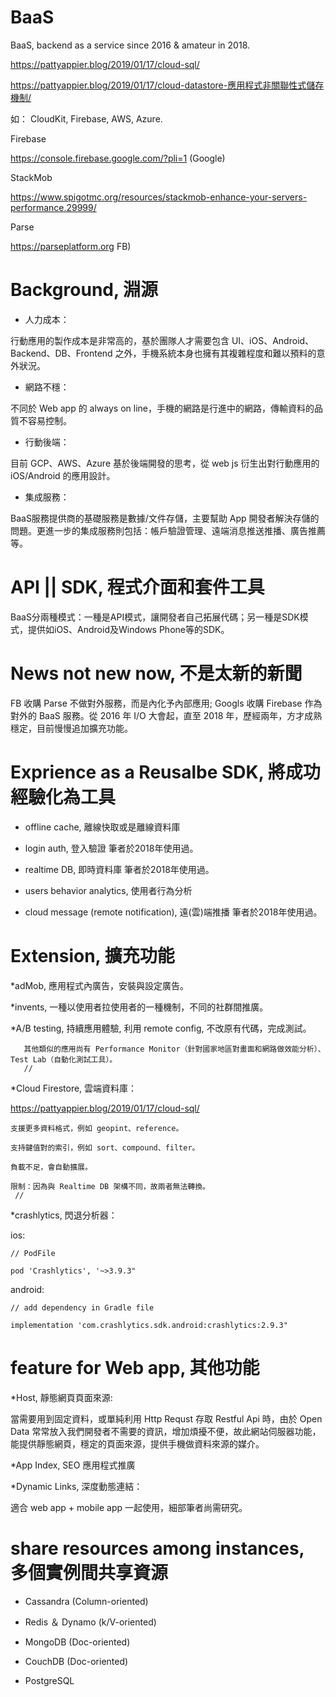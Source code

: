 # BaaS

BaaS, backend as a service since 2016 &amp; amateur in 2018.

https://pattyappier.blog/2019/01/17/cloud-sql/

https://pattyappier.blog/2019/01/17/cloud-datastore-應用程式非關聯性式儲存機制/

如： CloudKit, Firebase, AWS, Azure.

Firebase

https://console.firebase.google.com/?pli=1 (Google)

StackMob

https://www.spigotmc.org/resources/stackmob-enhance-your-servers-performance.29999/

Parse 

https://parseplatform.org FB)

# Background, 淵源

* 人力成本：

行動應用的製作成本是非常高的，基於團隊人才需要包含 UI、iOS、Android、Backend、DB、Frontend 之外，手機系統本身也擁有其複雜程度和難以預料的意外狀況。

* 網路不穩：

不同於 Web app 的 always on line，手機的網路是行進中的網路，傳輸資料的品質不容易控制。

* 行動後端：

目前 GCP、AWS、Azure 基於後端開發的思考，從 web js 衍生出對行動應用的 iOS/Android 的應用設計。

* 集成服務：

BaaS服務提供商的基礎服務是數據/文件存儲，主要幫助 App 開發者解決存儲的問題。更進一步的集成服務則包括：帳戶驗證管理、遠端消息推送推播、廣告推薦等。

# API || SDK, 程式介面和套件工具

BaaS分兩種模式：一種是API模式，讓開發者自己拓展代碼；另一種是SDK模式，提供如iOS、Android及Windows Phone等的SDK。

# News not new now, 不是太新的新聞

FB 收購 Parse 不做對外服務，而是內化予內部應用; Googls 收購 Firebase 作為對外的 BaaS 服務。從 2016 年 I/O 大會起，直至 2018 年，歷經兩年，方才成熟穩定，目前慢慢追加擴充功能。

# Exprience as a Reusalbe SDK, 將成功經驗化為工具

* offline cache, 離線快取或是離線資料庫

* login auth, 登入驗證
  筆者於2018年使用過。

* realtime DB, 即時資料庫 
  筆者於2018年使用過。

* users behavior analytics, 使用者行為分析

* cloud message (remote notification), 遠(雲)端推播
  筆者於2018年使用過。

# Extension, 擴充功能

*adMob, 應用程式內廣告，安裝與設定廣告。

*invents, 一種以使用者拉使用者的一種機制，不同的社群間推廣。

*A/B testing, 持續應用體驗, 利用 remote config, 不改原有代碼，完成測試。

       其他類似的應用尚有 Performance Monitor（針對國家地區對畫面和網路做效能分析）、Test Lab（自動化測試工具）。
       //

*Cloud Firestore, 雲端資料庫：

  https://pattyappier.blog/2019/01/17/cloud-sql/

    支援更多資料格式，例如 geopint、reference。
 
    支持鍵值對的索引，例如 sort、compound、filter。
 
    負載不足，會自動擴展。
  
    限制：因為與 Realtime DB 架構不同，故兩者無法轉換。
     //

*crashlytics, 閃退分析器：

  ios:

    // PodFile

    pod 'Crashlytics', '~>3.9.3"

  android:

    // add dependency in Gradle file

    implementation 'com.crashlytics.sdk.android:crashlytics:2.9.3"
    
# feature for Web app, 其他功能

*Host, 靜態網頁頁面來源:

當需要用到固定資料，或單純利用 Http Requst 存取 Restful Api 時，由於 Open Data 常常放入我們開發者不需要的資訊，增加煩擾不便，故此網站伺服器功能，能提供靜態網頁，穩定的頁面來源，提供手機做資料來源的媒介。

*App Index, SEO 應用程式推廣

*Dynamic Links, 深度動態連結：

  適合 web app + mobile app 一起使用，細部筆者尚需研究。
  
# share resources among instances, 多個實例間共享資源

 * Cassandra (Column-oriented)
 
 * Redis ＆ Dynamo (k/V-oriented)

 * MongoDB (Doc-oriented)
 
 * CouchDB (Doc-oriented)
 
 * PostgreSQL




